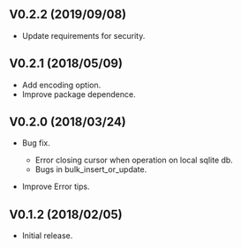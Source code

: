 ## V0.2.2 (2019/09/08)
- Update requirements for security.

## V0.2.1 (2018/05/09)

- Add encoding option.
- Improve package dependence.

## V0.2.0 (2018/03/24)

- Bug fix.
  - Error closing cursor when operation on local sqlite db.
  - Bugs in bulk_insert_or_update.

- Improve Error tips.

## V0.1.2 (2018/02/05)

- Initial release.
